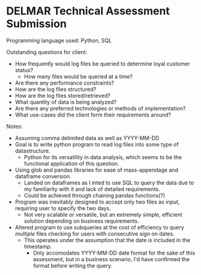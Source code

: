 # DELMAR Technical Assessment Submission

Programming language used: Python, SQL

Outstanding questions for client:
* How frequently would log files be queried to determine loyal customer status?
    * How many files would be queried at a time?
* Are there any performance constraints?
* How are the log files structured?
* How are the log files stored/retrieved?
* What quantity of data is being analyzed?
* Are there any preferred technologies or methods of implementation?
* What use-cases did the client form their requirements around?




Notes: 
* Assuming comma delimited data as well as YYYY-MM-DD 
* Goal is to write python program to read log files into some type of datastructure.
    * Python for its versatility in data analysis, which seems to be the functional application of this question.
* Using glob and pandas libraries for ease of mass-appendage and dataframe conversion.
    * Landed on dataframes as I inted to use SQL to query the data due to my familiarity with it and lack of detailed requirements.
    * Could be achieved through chaining pandas functions(?)
* Program was inevitably designed to accept only two files as input, requiring user to specify the two days. 
    * Not very scalable or versatile, but an extremely simple, efficient solution depending on business requirements.
* Altered program to use subqueries at the cost of efficiency to query *multiple* files checking for users with consecutive sign on dates.
    * This operates under the assumption that the date *is* included in the timestamp. 
        * Only accomodates YYYY-MM-DD date format for the sake of this assessment, but in a business scenario, I'd have confirmed the format before writing the query. 

